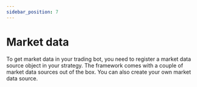 ```yaml
---
sidebar_position: 7
---
```


# Market data
To get market data in your trading bot, you need to register a market data source object in your strategy.
The framework comes with a couple of market data sources out of the box. You can also create your own market data source.




